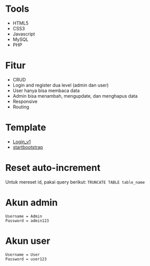 # Tools
* HTML5
* CSS3
* Javascript
* MySQL
* PHP

# Fitur
* CRUD
* Login and register dua level (admin dan user)
* User hanya bisa membaca data
* Admin bisa menambah, mengupdate, dan menghapus data
* Responsive
* Routing

# Template
* [Login_v1](https://colorlib.com/wp/template/login-form-v1/)
* [startbootstrap](https://startbootstrap.com/templates/sb-admin/)

# Reset auto-increment
Untuk mereset id, pakai query berikut:
`TRUNCATE TABLE table_name`

# Akun admin
    Username = Admin
    Password = admin123

# Akun user
    Username = User
    Password = user123